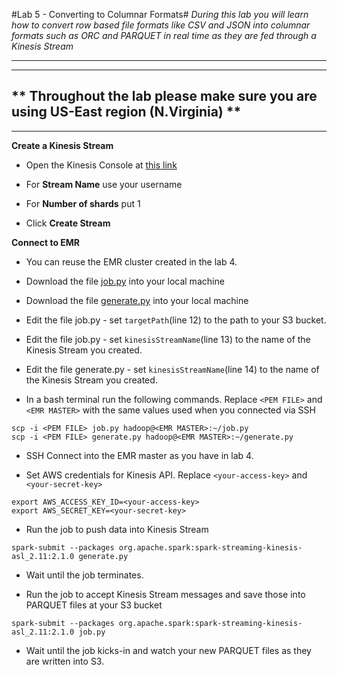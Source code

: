 #Lab 5 - Converting to Columnar Formats#
*During this lab you will learn how to convert row based file formats like CSV and JSON into columnar formats such as ORC and PARQUET 
in real time as they are fed through a Kinesis Stream*

---------
---------
** **Throughout the lab please make sure you are using US-East region (N.Virginia)** **
---------
---------
**Create a Kinesis Stream**

- Open the Kinesis Console at [this link](https://console.aws.amazon.com/kinesis/home?region=us-east-1#/streams/create)

- For **Stream Name** use your username
- For **Number of shards** put 1
- Click **Create Stream**

**Connect to EMR**

- You can reuse the EMR cluster created in the lab 4.

- Download the file [job.py](../streaming/job.py) into your local machine
- Download the file [generate.py](../streaming/generate.py) into your local machine
- Edit the file job.py - set `targetPath`(line 12) to the path to your S3 bucket.
- Edit the file job.py - set `kinesisStreamName`(line 13) to the name of the Kinesis Stream you created. 
- Edit the file generate.py - set `kinesisStreamName`(line 14) to the name of the Kinesis Stream you created. 
- In a bash terminal run the following commands. 
Replace `<PEM FILE>` and `<EMR MASTER>` with the same values used when you connected via SSH
```
scp -i <PEM FILE> job.py hadoop@<EMR MASTER>:~/job.py
scp -i <PEM FILE> generate.py hadoop@<EMR MASTER>:~/generate.py
```

- SSH Connect into the EMR master as you have in lab 4.

- Set AWS credentials for Kinesis API. Replace `<your-access-key>` and `<your-secret-key>` 
```
export AWS_ACCESS_KEY_ID=<your-access-key>
export AWS_SECRET_KEY=<your-secret-key>
```

- Run the job to push data into Kinesis Stream
```
spark-submit --packages org.apache.spark:spark-streaming-kinesis-asl_2.11:2.1.0 generate.py
```
- Wait until the job terminates.

- Run the job to accept Kinesis Stream messages and save those into PARQUET files at your S3 bucket
```
spark-submit --packages org.apache.spark:spark-streaming-kinesis-asl_2.11:2.1.0 job.py
```

- Wait until the job kicks-in and watch your new PARQUET files as they are written into S3.
